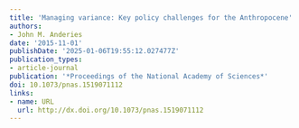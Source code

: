 ```yaml
---
title: 'Managing variance: Key policy challenges for the Anthropocene'
authors:
- John M. Anderies
date: '2015-11-01'
publishDate: '2025-01-06T19:55:12.027477Z'
publication_types:
- article-journal
publication: '*Proceedings of the National Academy of Sciences*'
doi: 10.1073/pnas.1519071112
links:
- name: URL
  url: http://dx.doi.org/10.1073/pnas.1519071112
---
```

